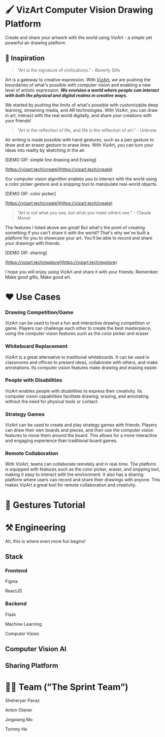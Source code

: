# 🖌️ VizArt Computer Vision Drawing Platform

Create and share your artwork with the world using VizArt - a simple yet powerful air drawing platform.

## 💫 Inspiration

> "Art is the signature of civilizations." - Beverly Sills
> 

Art is a gateway to creative expression. With [VizArt](https://vizart.tech/create), we are pushing the boundaries of what's possible with computer vision and enabling a new level of artistic expression. ***We envision a world where people can interact with both the physical and digital realms in creative ways.***

We started by pushing the limits of what's possible with customizable deep learning, streaming media, and AR technologies. With VizArt, you can draw in art, interact with the real world digitally, and share your creations with your friends!

> "Art is the reflection of life, and life is the reflection of art." - Unknow
> 

Air writing is made possible with hand gestures, such as a pen gesture to draw and an eraser gesture to erase lines. With VizArt, you can turn your ideas into reality by sketching in the air.

[DEMO GIF: simple line drawing and Erasing]

[https://vizart.tech/create](https://vizart.tech/create)

Our computer vision algorithm enables you to interact with the world using a color picker gesture and a snipping tool to manipulate real-world objects.

[DEMO GIF: color picker]

[https://vizart.tech/create](https://vizart.tech/create)

> "Art is not what you see, but what you make others see." - Claude Monet
> 

The features I listed above are great! But what's the point of creating something if you can't share it with the world? That's why we've built a platform for you to showcase your art. You'll be able to record and share your drawings with friends.

[DEMO GIF: sharing]

[https://vizart.tech/explore](https://vizart.tech/explore)

I hope you will enjoy using VizArt and share it with your friends. Remember: Make good gifts, Make good art.

# ❤️ Use Cases

### Drawing Competition/Game

VizArt can be used to host a fun and interactive drawing competition or game. Players can challenge each other to create the best masterpiece, using the computer vision features such as the color picker and eraser.

### Whiteboard Replacement

VizArt is a great alternative to traditional whiteboards. It can be used in classrooms and offices to present ideas, collaborate with others, and make annotations. Its computer vision features make drawing and erasing easier.

### People with Disabilities

VizArt enables people with disabilities to express their creativity. Its computer vision capabilities facilitate drawing, erasing, and annotating without the need for physical tools or contact.

### Strategy Games

VizArt can be used to create and play strategy games with friends. Players can draw their own boards and pieces, and then use the computer vision features to move them around the board. This allows for a more interactive and engaging experience than traditional board games.

### Remote Collaboration

With VizArt, teams can collaborate remotely and in real-time. The platform is equipped with features such as the color picker, eraser, and snipping tool, making it easy to interact with the environment. It also has a sharing platform where users can record and share their drawings with anyone. This makes VizArt a great tool for remote collaboration and creativity.

# 👋 Gestures Tutorial

# ⚒️ Engineering

Ah, this is where even more fun begins!

## Stack

### Frontend

Figma

ReactJS

### Backend

Flask

Machine Learning 

Computer Vision

## Computer Vision AI

## Sharing Platform

# 👨‍💻 Team (”The Sprint Team”)

Sheheryar Pavaz

Anton Otaner

Jingxiang Mo

Tommy He
